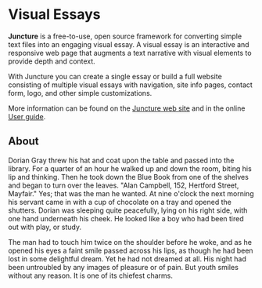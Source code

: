 # Visual Essays

 **Juncture** is a free-to-use, open source framework for converting simple text files into an engaging visual essay. A visual essay is an interactive and responsive web page that augments a text narrative with visual elements to provide depth and context.

With Juncture you can create a single essay or build a full website consisting of multiple visual essays with navigation, site info pages, contact form, logo, and other simple customizations.

More information can be found on the [Juncture web site](https://juncture-digital.org) and in the online [User guide](https://github.com/JSTOR-Labs/juncture/wiki).


## About

Dorian Gray threw his hat and coat upon the table and passed into the library. For a quarter of an hour he walked up and down the room, biting his lip and thinking. Then he took down the Blue Book from one of the shelves and began to turn over the leaves. "Alan Campbell, 152, Hertford Street, Mayfair." Yes; that was the man he wanted. At nine o'clock the next morning his servant came in with a cup of chocolate on a tray and opened the shutters. Dorian was sleeping quite peacefully, lying on his right side, with one hand underneath his cheek. He looked like a boy who had been tired out with play, or study.

The man had to touch him twice on the shoulder before he woke, and as he opened his eyes a faint smile passed across his lips, as though he had been lost in some delightful dream. Yet he had not dreamed at all. His night had been untroubled by any images of pleasure or of pain. But youth smiles without any reason. It is one of its chiefest charms.
